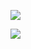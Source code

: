 ![](images/e0d91c26f031ab9221de7c99e19ef77fe8df580ee6603a881bc9159b73c5bd90.jpg)  

![](images/3738856744db80954a9ba57037e59712e41af8f9528e13cc59ea5a7ebfa1d2d3.jpg)  
